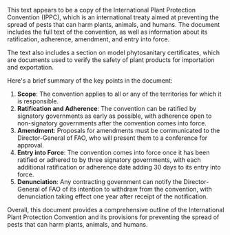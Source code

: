 This text appears to be a copy of the International Plant Protection Convention (IPPC), which is an international treaty aimed at preventing the spread of pests that can harm plants, animals, and humans. The document includes the full text of the convention, as well as information about its ratification, adherence, amendment, and entry into force.

The text also includes a section on model phytosanitary certificates, which are documents used to verify the safety of plant products for importation and exportation.

Here's a brief summary of the key points in the document:

1. **Scope**: The convention applies to all or any of the territories for which it is responsible.
2. **Ratification and Adherence**: The convention can be ratified by signatory governments as early as possible, with adherence open to non-signatory governments after the convention comes into force.
3. **Amendment**: Proposals for amendments must be communicated to the Director-General of FAO, who will present them to a conference for approval.
4. **Entry into Force**: The convention comes into force once it has been ratified or adhered to by three signatory governments, with each additional ratification or adherence date adding 30 days to its entry into force.
5. **Denunciation**: Any contracting government can notify the Director-General of FAO of its intention to withdraw from the convention, with denunciation taking effect one year after receipt of the notification.

Overall, this document provides a comprehensive outline of the International Plant Protection Convention and its provisions for preventing the spread of pests that can harm plants, animals, and humans.
